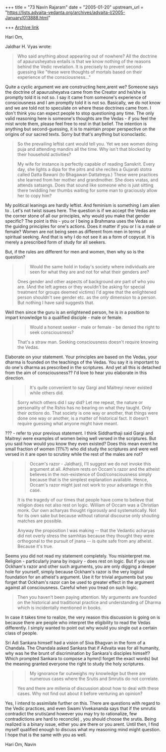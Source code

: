+++
title = "73 Navin Rajaram"
date = "2005-01-20"
upstream_url = "https://lists.advaita-vedanta.org/archives/advaita-l/2005-January/013888.html"

+++
[Archive link](https://lists.advaita-vedanta.org/archives/advaita-l/2005-January/013888.html)

Hari Om,


Jaldhar H. Vyas wrote:

>Who said anything about appearing out of nowhere?  All the doctrine of
>apaurusheyatva entails is that we know nothing of the reasons behind the
>Vedic revelation.  It is precisely to prevent second-guessing like "these
>were thoughts of mortals based on their experience of the consciousness..."
>  
>
Quite a cyclic argument we are constructing here,arent we? Someone says 
the doctrine of apaurusheyatva came from the Creator and he/she is 
promptly told it is not so. I say it came from someone's experience of 
consciousness and I am promptly told it is not so. Basically, we do not 
know and we are told not to speculate on where these doctrines came 
from. I don't think you can expect people to stop questioning any time. 
The only valid reasoning here is someone's thoughts are the Vedas - if 
you feel the mist wrote them, please feel free to rest in that belief.
The intention is anything but second-guessing, it is to maintain proper 
perspective on the origins of our sacred texts. Sorry but that's 
anything but iconoclastic.


>So the prevailing leftist cant would tell you.  Yet we see women doing
>puja and attending mandirs all the time.  Why isn't that blocked by their
>household activities?
>  
>
>My wife for instance is perfectly capable of reading Sanskrit.  Every day,
>she lights a dipa for the pitrs and she recites a Gujarati stotra called
>Datta Bawani (to Bhagawan Dattatreya.)  These were practices she learned
>from her mother and grandmother.  She does vratas, and attends satsangs.
>Does that sound like someone who is just sitting there twiddling her
>thumbs waiting for some man to graciously allow her to copy him?
>

My political leanings are hardly leftist. And feminism is something I am 
alien to . Let's not twist issues here.
The question is if we accept the Vedas are the corner stone of all our 
principles, why would you make that gender specific? The point is this - 
you or I being a Brahmana uses the Vedas as the guiding principles for 
one's actions. Does it matter if you or I is a male or female? Women are 
not being seen as different from men in terms of spiritual seeking. And 
that is why I do not see it as a form of copycat. It is merely a 
prescribed form of study for all seekers.

But, if the rules are different for men and women, then why so is the 
question?

>  
>
>> Would the same hold in today's society where individuals are seen for
>>what they are and not for what their genders are?
>>    
>>
>
>Ones gender and other aspects of background _are_ part of who you are.
>(And the left agrees or they wouldn't be asking for special treatment for
>groups deemed victims)  I'd agree that the enlightened person shouldn't
>see gender etc. as the _only_ dimension to a person.  But nothing I have
>said suggests that.
>
>  
>

Well then since the guru is an enlightened person, he is in a position 
to impart knowledge to a qualified disciple - male or female.

>  
>
>>Would a honest seeker - male or female - be denied the right to seek
>>consciousness?
>>    
>>
>
>That's a straw man.  Seeking consciousness doesn't require knowing the Vedas.
>  
>

Elaborate on your statement. Your principles are based on the Vedas, 
your dharma is founded on the teachings of the Vedas. You say it is 
important to do one's dharma as prescribed in the scriptures. And yet 
all this is detached from the aim of consciousness?? I'd love to hear 
you elaborate in this direction.

>  
>
>>It's quite convenient to say Gargi and Maitreyi never existed while
>>others did.
>>    
>>
>
>Sorry which others did I say did?  Let me repeat, the nature or
>personality of the Rshis has no bearing on what they taught.  Only their
>_actions_ do.  That society is one way or another, that things were done
>one way or another, is a matter of historical fact.  It doesn't require
>guessing what anyone might have meant.
>  
>

??? - refer to your previous statement. I think Siddharthaji said Gargi 
and Maitreyi were examples of women being well versed in the scriptures. 
But you said how would you know they even existed? Does this mean event 
he small fraction of women (11%?) who did study the scriptures and were 
well versed in it are open to scrutiny while the rest of the males are not?

>>Occam's razor - Jaldharji, I'll suggest we do not invoke this argument
>>at all. Atheism rests on Occam's razor and the atheist believes in the
>>non-existence of God/consciousness simply because that is the simplest
>>explanation available. Hence, Occam's razor might just not work to your
>>advantage in this case.
>>    
>>
>
>It is the tragedy of our times that people have come to believe that
>religion does not also rest on logic.  William of Occam was a Christian
>monk.  Our own acharyas thought rigorously and systematically.  Not for
>its own sake but because without rational discourse only shouting matches
>are possible.
>
>Anyway the proposition I was making -- that the Vedantic acharyas did not
>overly stress the samhitas because they thought they were orthogonal to
>the pursuit of jnana -- is quite safe from any atheist.  Because it's true.
>  
>

Seems you did not read my statement completely. You misinterpret me. 
Religion - particularly jnana by inquiry - does rest on logic. But if 
you use Ockham's razor and other such arguments, you are only digging a 
deeper hole for yourself, simply because Ockham's razor is the very 
logical foundation for an atheist's argument. Use it for trivial 
arguments but you forget that Ockham's razor can be used to greater 
effect in the argument against all consciousness.  Careful when you 
tread on such logic.

>Then you haven't been paying attention.  My arguments are founded on the
>historical and traditional practice and understanding of Dharma which is
>incidentally mentioned in books.
>  
>

In case it takes time to realize, the very reason this discussion is 
going on is because there are people who interpret the eligibility to 
read the Vedas differently.  I simply wanted to point out why would you 
single out a certain class of people.

Sri Adi Sankara himself had a vision of Siva Bhagvan in the form of a 
Chandala. The Chandala asked Sankara that if Advaita was for all 
humanity, why was he the brunt of discrimination by Sankara's disciples 
himself? Which prompted Sankara to compose a hymn(I forget the exact 
words) but the meaning granted everyone the right to study the holy 
scriptures.

>>  My ignorance far outweighs my knowledge
>>but there are numerous cases where the Srutis and Smrutis do not
>>correlate.
>>    
>>
>
>Yes and there are millenia of discussion about how to deal with these
>cases.  Why not find out about it before venturing an opinion?
>

Yes, I intend to assimilate further on this. There are questions with 
regard to the Vedic practices, and even Swami Vivekananda says that if 
the smrutis contradict the srutis(and however you may try to 
rationalize, few contradictions are hard to reconcile) , you should 
choose the srutis.
Being realized is a binary issue, either you are there or you arent. 
Until then, I find myself qualified enough to discuss  what my reasoning 
mind might question. I hope that is the same with you as well.

Hari Om,
Navin

